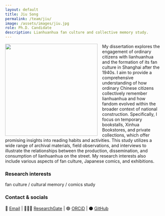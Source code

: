 ```yaml
---
layout: default
title: Jiu Song
permalink: /team/jiu/
image: /assets/images/jiu.jpg
role: Ph.D. Candidate
description: Lianhuanhua fan culture and collective memory study.
---
```

<img src="{{ '/assets/images/jiu.jpg' | relative_url }}" style="float: left; width: 300px; margin-right: 15px;">

My dissertation explores the engagement of ordinary citizens with lianhuanhua and the formation of its fan culture in Shanghai after the 1940s. I aim to provide a comprehensive understanding of how ordinary Chinese citizens collectively remember lianhuanhua and how fandom evolved within the broader context of national construction. Specifically, I focus on temporary bookstalls, Xinhua Bookstores, and private collections, which offer promising insights into reading habits and activities. This study utilizes a wide range of archival materials, field observations, and interviews to illustrate the relationships between the production, dissemination, and consumption of lianhuanhua on the street. My research interests also include various aspects of fan culture, Japanese comics, and exhibitions.

### Research interests
fan culture / cultural memory / comics study

### Contact & socials
📧 [Email](mailto:jiu.song@zo.uni-heidelberg.de) | 👨🏻‍💻 [ResearchGate](https://www.researchgate.net/profile/Jiu-Song-2) | 🟢 [ORCiD](https://orcid.org/0009-0006-0611-3593) | ⚫️ [GitHub](https://github.com/JiuS913)